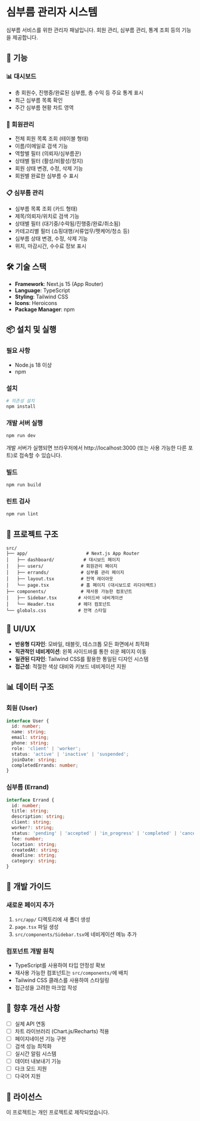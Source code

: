 # 심부름 관리자 시스템

심부름 서비스를 위한 관리자 패널입니다. 회원 관리, 심부름 관리, 통계 조회 등의 기능을 제공합니다.

## 🚀 기능

### 📊 대시보드
- 총 회원수, 진행중/완료된 심부름, 총 수익 등 주요 통계 표시
- 최근 심부름 목록 확인
- 주간 심부름 현황 차트 영역

### 👥 회원관리
- 전체 회원 목록 조회 (테이블 형태)
- 이름/이메일로 검색 기능
- 역할별 필터 (의뢰자/심부름꾼)
- 상태별 필터 (활성/비활성/정지)
- 회원 상태 변경, 수정, 삭제 기능
- 회원별 완료한 심부름 수 표시

### 📋 심부름 관리
- 심부름 목록 조회 (카드 형태)
- 제목/의뢰자/위치로 검색 기능
- 상태별 필터 (대기중/수락됨/진행중/완료/취소됨)
- 카테고리별 필터 (쇼핑대행/서류업무/펫케어/청소 등)
- 심부름 상태 변경, 수정, 삭제 기능
- 위치, 마감시간, 수수료 정보 표시

## 🛠 기술 스택

- **Framework**: Next.js 15 (App Router)
- **Language**: TypeScript
- **Styling**: Tailwind CSS
- **Icons**: Heroicons
- **Package Manager**: npm

## 📦 설치 및 실행

### 필요 사항
- Node.js 18 이상
- npm

### 설치
```bash
# 의존성 설치
npm install
```

### 개발 서버 실행
```bash
npm run dev
```

개발 서버가 실행되면 브라우저에서 http://localhost:3000 (또는 사용 가능한 다른 포트)로 접속할 수 있습니다.

### 빌드
```bash
npm run build
```

### 린트 검사
```bash
npm run lint
```

## 📁 프로젝트 구조

```
src/
├── app/                      # Next.js App Router
│   ├── dashboard/           # 대시보드 페이지
│   ├── users/              # 회원관리 페이지
│   ├── errands/            # 심부름 관리 페이지
│   ├── layout.tsx          # 전역 레이아웃
│   └── page.tsx            # 홈 페이지 (대시보드로 리다이렉트)
├── components/             # 재사용 가능한 컴포넌트
│   ├── Sidebar.tsx        # 사이드바 네비게이션
│   └── Header.tsx         # 헤더 컴포넌트
└── globals.css            # 전역 스타일
```

## 🎨 UI/UX

- **반응형 디자인**: 모바일, 태블릿, 데스크톱 모든 화면에서 최적화
- **직관적인 네비게이션**: 왼쪽 사이드바를 통한 쉬운 페이지 이동
- **일관된 디자인**: Tailwind CSS를 활용한 통일된 디자인 시스템
- **접근성**: 적절한 색상 대비와 키보드 네비게이션 지원

## 📊 데이터 구조

### 회원 (User)
```typescript
interface User {
  id: number;
  name: string;
  email: string;
  phone: string;
  role: 'client' | 'worker';
  status: 'active' | 'inactive' | 'suspended';
  joinDate: string;
  completedErrands: number;
}
```

### 심부름 (Errand)
```typescript
interface Errand {
  id: number;
  title: string;
  description: string;
  client: string;
  worker?: string;
  status: 'pending' | 'accepted' | 'in_progress' | 'completed' | 'cancelled';
  fee: number;
  location: string;
  createdAt: string;
  deadline: string;
  category: string;
}
```

## 🔧 개발 가이드

### 새로운 페이지 추가
1. `src/app/` 디렉토리에 새 폴더 생성
2. `page.tsx` 파일 생성
3. `src/components/Sidebar.tsx`에 네비게이션 메뉴 추가

### 컴포넌트 개발 원칙
- TypeScript를 사용하여 타입 안정성 확보
- 재사용 가능한 컴포넌트는 `src/components/`에 배치
- Tailwind CSS 클래스를 사용하여 스타일링
- 접근성을 고려한 마크업 작성

## 🚧 향후 개선 사항

- [ ] 실제 API 연동
- [ ] 차트 라이브러리 (Chart.js/Recharts) 적용
- [ ] 페이지네이션 기능 구현
- [ ] 검색 성능 최적화
- [ ] 실시간 알림 시스템
- [ ] 데이터 내보내기 기능
- [ ] 다크 모드 지원
- [ ] 다국어 지원

## 📝 라이선스

이 프로젝트는 개인 프로젝트로 제작되었습니다.
